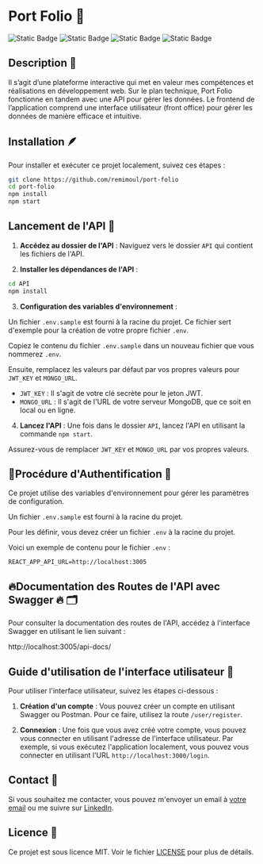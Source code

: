 # Port Folio 📖

![Static Badge](https://img.shields.io/badge/v.1.0.0-red)
![Static Badge](https://img.shields.io/badge/NODE_JS-green?logo=nodedotjs)
![Static Badge](https://img.shields.io/badge/REACT-blue?logo=react)
![Static Badge](https://img.shields.io/badge/docs_api-SWAGGER-orange?logo=swagger)

## Description 🤔

Il s’agit d’une plateforme interactive qui met en valeur mes compétences et réalisations en développement web.
Sur le plan technique, Port Folio fonctionne en tandem avec une API pour gérer les données.
Le frontend de l’application comprend une interface utilisateur (front office) pour gérer les données de manière efficace et intuitive.

## Installation 🪶

Pour installer et exécuter ce projet localement, suivez ces étapes :

```bash
git clone https://github.com/remimoul/port-folio
cd port-folio
npm install
npm start
```

## Lancement de l'API 🚀

1. **Accédez au dossier de l'API** : Naviguez vers le dossier `API` qui contient les fichiers de l'API.

2. **Installer les dépendances de l'API** :

```bash
cd API
npm install
```

3. **Configuration des variables d'environnement** :

Un fichier `.env.sample` est fourni à la racine du projet. Ce fichier sert d'exemple pour la création de votre propre fichier `.env`.

Copiez le contenu du fichier `.env.sample` dans un nouveau fichier que vous nommerez `.env`.

Ensuite, remplacez les valeurs par défaut par vos propres valeurs pour `JWT_KEY` et `MONGO_URL`.

- `JWT_KEY` : Il s'agit de votre clé secrète pour le jeton JWT.
- `MONGO_URL` : Il s'agit de l'URL de votre serveur MongoDB, que ce soit en local ou en ligne.

4. **Lancez l'API** : Une fois dans le dossier `API`, lancez l'API en utilisant la commande `npm start`.

Assurez-vous de remplacer `JWT_KEY` et `MONGO_URL` par vos propres valeurs.

## ​🔐​ Procédure d'Authentification ​🔑​

Ce projet utilise des variables d'environnement pour gérer les paramètres de configuration.

Un fichier `.env.sample` est fourni à la racine du projet.

Pour les définir, vous devez créer un fichier `.env` à la racine du projet.

Voici un exemple de contenu pour le fichier `.env` :

`REACT_APP_API_URL=http://localhost:3005`

## ​🔥​ Documentation des Routes de l'API avec Swagger ​🔥​ ​🗂️​

Pour consulter la documentation des routes de l'API, accédez à l'interface Swagger en utilisant le lien suivant :

http://localhost:3005/api-docs/

## Guide d'utilisation de l'interface utilisateur 🦮

Pour utiliser l'interface utilisateur, suivez les étapes ci-dessous :

1. **Création d'un compte** : Vous pouvez créer un compte en utilisant Swagger ou Postman. Pour ce faire, utilisez la route `/user/register`.

2. **Connexion** : Une fois que vous avez créé votre compte, vous pouvez vous connecter en utilisant l'adresse de l'interface utilisateur. Par exemple, si vous exécutez l'application localement, vous pouvez vous connecter en utilisant l'URL `http://localhost:3000/login`.

## Contact 📲

Si vous souhaitez me contacter, vous pouvez m'envoyer un email à [votre email](mailto:remi.moul@my-digital-school.org) ou me suivre sur [LinkedIn](#).

## Licence 🪪

Ce projet est sous licence MIT. Voir le fichier [LICENSE](LICENSE) pour plus de détails.
